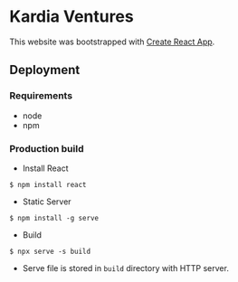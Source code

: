 # Kardia Ventures

This website was bootstrapped with [Create React App](https://github.com/facebook/create-react-app).

## Deployment

### Requirements

* node
* npm 

### Production build
* Install React

```shell
$ npm install react
```

* Static Server
            
```shell
$ npm install -g serve
```

* Build

```shell
$ npx serve -s build
```

* Serve file is stored in `build` directory with HTTP server.
